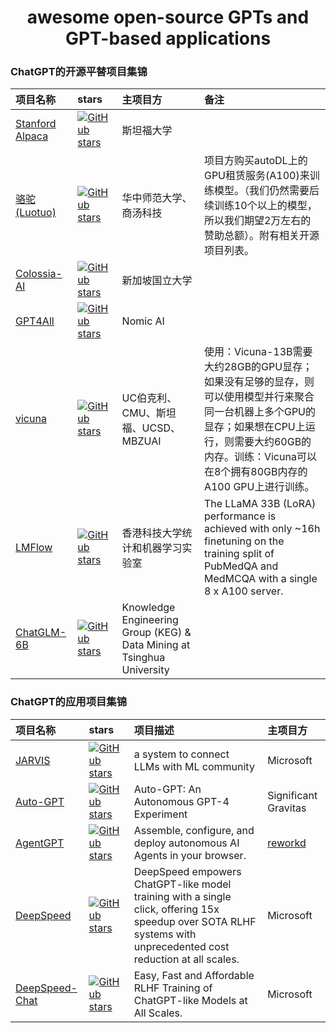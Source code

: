 <h1 align="center">
  awesome open-source GPTs and GPT-based applications
</h1>

### ChatGPT的开源平替项目集锦

| 项目名称 | stars | 主项目方 | 备注 |
| :----- | :----- | :----- | :----- |
| <a href="https://github.com/tatsu-lab/stanford_alpaca"> Stanford Alpaca </a> | <a href="https://github.com/tatsu-lab/stanford_alpaca/stargazers"><img src="https://img.shields.io/github/stars/tatsu-lab/stanford_alpaca" alt="GitHub stars"></a> | 斯坦福大学 |  |
| <a href="https://github.com/LC1332/Luotuo-Chinese-LLM"> 骆驼(Luotuo) </a> | <a href="https://github.com/LC1332/Luotuo-Chinese-LLM/stargazers"><img src="https://img.shields.io/github/stars/LC1332/Luotuo-Chinese-LLM" alt="GitHub stars"></a> | 华中师范大学、商汤科技 | 项目方购买autoDL上的GPU租赁服务(A100)来训练模型。（我们仍然需要后续训练10个以上的模型，所以我们期望2万左右的赞助总额）。附有相关开源项目列表。 |
| <a href="https://github.com/hpcaitech/ColossalAI"> Colossia-AI </a> | <a href="https://github.com/hpcaitech/ColossalAI/stargazers"><img src="https://img.shields.io/github/stars/hpcaitech/ColossalAI" alt="GitHub stars"></a> | 新加坡国立大学 |  |
| <a href="https://github.com/nomic-ai/gpt4all"> GPT4All </a> | <a href="https://github.com/nomic-ai/gpt4all/stargazers"><img src="https://img.shields.io/github/stars/nomic-ai/gpt4all" alt="GitHub stars"></a> | Nomic AI |  |
| <a href="https://github.com/lm-sys/FastChat"> vicuna </a> | <a href="https://github.com/lm-sys/FastChat/stargazers"><img src="https://img.shields.io/github/stars/lm-sys/FastChat" alt="GitHub stars"></a> | UC伯克利、CMU、斯坦福、UCSD、MBZUAI | 使用：Vicuna-13B需要大约28GB的GPU显存；如果没有足够的显存，则可以使用模型并行来聚合同一台机器上多个GPU的显存；如果想在CPU上运行，则需要大约60GB的内存。训练：Vicuna可以在8个拥有80GB内存的A100 GPU上进行训练。|
| <a href="https://github.com/OptimalScale/LMFlow"> LMFlow </a> | <a href="https://github.com/OptimalScale/LMFlow/stargazers"><img src="https://img.shields.io/github/stars/OptimalScale/LMFlow" alt="GitHub stars"></a> | 香港科技大学统计和机器学习实验室 | The LLaMA 33B (LoRA) performance is achieved with only ~16h finetuning on the training split of PubMedQA and MedMCQA with a single 8 x A100 server. |
| <a href="https://github.com/THUDM/ChatGLM-6B"> ChatGLM-6B </a> | <a href="https://github.com/THUDM/ChatGLM-6B/stargazers"><img src="https://img.shields.io/github/stars/THUDM/ChatGLM-6B" alt="GitHub stars"></a> | Knowledge Engineering Group (KEG) & Data Mining at Tsinghua University |  |

### ChatGPT的应用项目集锦
| 项目名称 | stars | 项目描述 | 主项目方 |
| :----- | :----- | :----- | :----- |
| <a href="https://github.com/microsoft/JARVIS"> JARVIS </a> | <a href="https://github.com/microsoft/JARVIS/stargazers"><img src="https://img.shields.io/github/stars/microsoft/JARVIS" alt="GitHub stars"></a> | a system to connect LLMs with ML community | Microsoft |
| <a href="https://github.com/torantulino/auto-gpt"> Auto-GPT </a> | <a href="https://github.com/torantulino/auto-gpt/stargazers"><img src="https://img.shields.io/github/stars/torantulino/auto-gpt" alt="GitHub stars"></a> | Auto-GPT: An Autonomous GPT-4 Experiment | Significant Gravitas |
| <a href="https://github.com/reworkd/AgentGPT"> AgentGPT </a> | <a href="https://github.com/reworkd/AgentGPT/stargazers"><img src="https://img.shields.io/github/stars/reworkd/AgentGPT" alt="GitHub stars"></a> | Assemble, configure, and deploy autonomous AI Agents in your browser. | <a href="agentgpt.reworkd.ai" > reworkd </a> |
| <a href="https://github.com/microsoft/deepspeed"> DeepSpeed </a> | <a href="https://github.com/microsoft/deepspeed/stargazers"><img src="https://img.shields.io/github/stars/microsoft/deepspeed" alt="GitHub stars"></a> | DeepSpeed empowers ChatGPT-like model training with a single click, offering 15x speedup over SOTA RLHF systems with unprecedented cost reduction at all scales. | Microsoft |
| <a href="https://github.com/microsoft/DeepSpeedExamples/tree/master/applications/DeepSpeed-Chat"> DeepSpeed-Chat </a> | <a href="https://github.com/microsoft/DeepSpeedExamples/stargazers"><img src="https://img.shields.io/github/stars/microsoft/DeepSpeedExamples" alt="GitHub stars"></a> | Easy, Fast and Affordable RLHF Training of ChatGPT-like Models at All Scales. | Microsoft |